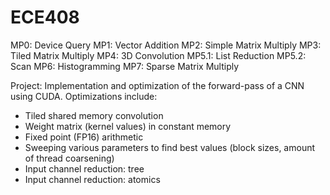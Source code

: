 # ECE408

MP0: Device Query
MP1: Vector Addition
MP2: Simple Matrix Multiply
MP3: Tiled Matrix Multiply
MP4: 3D Convolution
MP5.1: List Reduction
MP5.2: Scan
MP6: Histogramming
MP7: Sparse Matrix Multiply

Project: Implementation and optimization of the forward-pass of a CNN using CUDA. Optimizations include:
* Tiled shared memory convolution
* Weight matrix (kernel values) in constant memory
* Fixed point (FP16) arithmetic
* Sweeping various parameters to find best values (block sizes, amount of thread coarsening)
* Input channel reduction: tree
* Input channel reduction: atomics
